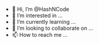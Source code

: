 - 👋 Hi, I’m @HashNCode
- 👀 I’m interested in ...
- 🌱 I’m currently learning ...
- 💞️ I’m looking to collaborate on ...
- 📫 How to reach me ...

<!---
HashNCode/HashNCode is a ✨ special ✨ repository because its `README.md` (this file) appears on your GitHub profile.
You can click the Preview link to take a look at your changes.
--->
